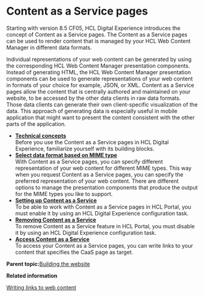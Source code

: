 # Content as a Service pages

Starting with version 8.5 CF05, HCL Digital Experience introduces the concept of Content as a Service pages. The Content as a Service pages can be used to render content that is managed by your HCL Web Content Manager in different data formats.

Individual representations of your web content can be generated by using the corresponding HCL Web Content Manager presentation components. Instead of generating HTML, the HCL Web Content Manager presentation components can be used to generate representations of your web content in formats of your choice for example, JSON, or XML. Content as a Service pages allow the content that is centrally authored and maintained on your website, to be accessed by the other data clients in raw data formats. Those data clients can generate their own client-specific visualization of the data. This approach of generating data is especially useful in mobile application that might want to present the content consistent with the other parts of the application.

-   **[Technical concepts](../wcm/cntnt_serv_pgs_tech_cncpts.md)**  
Before you use the Content as a Service pages in HCL Digital Experience, familiarize yourself with its building blocks.
-   **[Select data format based on MIME type](../wcm/slct_dta_frmt_mime_type.md)**  
With Content as a Service pages, you can specify different representation of your web content for different MIME types. This way when you request Content as a Service pages, you can specify the preferred representation of your web content. There are different options to manage the presentation components that produce the output for the MIME types you like to support.
-   **[Setting up Content as a Service](../wcm/setup_cntnt_serv_pgs.md)**  
To be able to work with Content as a Service pages in HCL Portal, you must enable it by using an HCL Digital Experience configuration task.
-   **[Removing Content as a Service](../wcm/rmv_cntnt_serv.md)**  
To remove Content as a Service feature in HCL Portal, you must disable it by using an HCL Digital Experience configuration task.
-   **[Access Content as a Service](../wcm/access_cntnt_serv.md)**  
To access your Content as a Service pages, you can write links to your content that specifies the CaaS page as target.

**Parent topic:**[Building the website](../site/site_build_parent.md)

**Related information**  


[Writing links to web content](../wcm/wcm_dev_writing-links.md)

